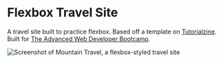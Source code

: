 # Flexbox Travel Site

A travel site built to practice flexbox. Based off a template on [Tutorialzine](https://tutorialzine.com/2016/06/freebie-landing-page-template-with-flexbox). Built for [The Advanced Web Developer Bootcamp](https://www.udemy.com/the-advanced-web-developer-bootcamp/).

![Screenshot of Mountain Travel, a flexbox-styled travel site](https://res.cloudinary.com/gerhynes/image/upload/v1524422511/Screenshot-2018-4-22_Mountain_Travel_n0dcjy.jpg)
